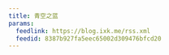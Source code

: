 ```yaml
---
title: 青空之蓝
params:
  feedlink: https://blog.ixk.me/rss.xml
  feedid: 8387b927fa5eec65002d309476bfcd20
---
```

